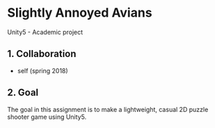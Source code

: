 ﻿# Slightly Annoyed Avians
Unity5 - Academic project

## 1. Collaboration
* self (spring 2018)

## 2. Goal
The goal in this assignment is to make a lightweight, casual 2D puzzle shooter game using Unity5.
 

